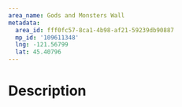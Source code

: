 ```yaml
---
area_name: Gods and Monsters Wall
metadata:
  area_id: fff0fc57-8ca1-4b98-af21-59239db90887
  mp_id: '109611348'
  lng: -121.56799
  lat: 45.40796
---
```

# Description
